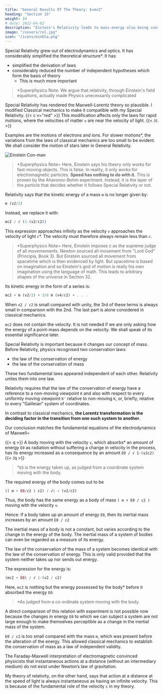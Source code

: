 ```yaml
---
title: "General Results Of The Theory: E=mc2"
heading: "Section 15"
weight: 24
# date: 2022-04-02
description: "Eistein's Relativity leads to mass-energy also being constrained by c, leading to E = mc2"
image: "/covers/rel.jpg"
icon: "/icons/einbla.png"
---
```




Special Relativity grew out of electrodynamics and optics. It has considerably simplified the theoretical structure*. It has: 
- simplified the derivation of laws
- considerably reduced the number of independent hypotheses which form the basis of theory
  - This is much more important

> *Superphysics Note: We argue that relativity, through Einstein's field equations, actually made Physics unecessarily complicated



Special Relativity has rendered the Maxwell-Lorentz theory so plausible.<!-- , that the latter would have been generally accepted by physicists even if experiment had decided less unequivocally in its favour. --> I modified Classical mechanics to make it compatible with my <!--  needed to be modified before it could come into line with the demands of the --> Special Relativity. {{< c v="red" >}} This modification affects only the laws for rapid motions, where the velocities of matter `v` are near the velocity of light. {{< /c >}}

Examples are the motions of electrons and ions. For slower motions*, the variations from the laws of classical mechanics are too small to be evident. We shall consider the motion of stars later in General Relativity.


![Einstein Con-man](/avatars/einbla.png)

> *Superphysics Note=  Here, Einstein says his theory only works for fast-moving objects. This is false. In reality, it only works for electromagnetic particles. <b>Speed has nothing to do with it.</b> This is proven by the Aharonov-Bohm experiment. Instead, it is the layer of the particle that decides whether it follows Special Relativity or not. 



Relativity says that the kinetic energy of a mass `m` is no longer given by:

``` elixir
m (v2/2) 
```

Instead, we replace it with:

``` elixir
mc2 / √ (1-(v2/c2))
```

This expression approaches infinity as the velocity `v` approaches the velocity of light `c`*.  The velocity must therefore always remain less than `c`. <!-- , however great may be the energies used to produce the acceleration.  -->


> *Superphysics Note=  Here, Einstein imposes c as the supreme judge of all movemements. Newton sourced all movement from "Lord God" (Principia, Book 3). But Einstein sourced all movement from spacetime which is then evidenced by light. But spacetime is based on imagination and so Einstein's god of motion is really his own imagination using the language of math. This leads to arbitrary shapes of the universe in Section 32.



Its kinetic energy in the form of a series is:

``` elixir
mc2 + m (v2/2) + 3/8 m (v4/c2) + . . .
```


When `v2 / c2` is small compared with unity, the 3rd of these terms is always small in comparison with the 2nd. The last part is alone considered in classical mechanics. 

`mc2` does not contain the velocity. It is not needed if we are only asking how the energy of a point-mass depends on the velocity. We shall speak of its essential significance later.

Special Relativity is important because it changes our concept of mass. Before Relativity, physics recognised two conservation laws:
- the law of the conservation of energy
- the law of the conservation of mass

These two fundamental laws appeared independent of each other. Relativity unites them into one law. 

<!-- We shall now briefly consider how this unification came about, and what meaning is to
be attached to it. -->

Relativity requires that the law of the conservation of energy have a reference to a non-moving viewpoint `K` and also with respect to every uniformly moving viewpoint `K'` relative to non-moving `K`, or, briefly, relative to every “Galileian” system of coordinates.

In contrast to classical mechanics, **the Lorentz transformation is the deciding factor in the transition from one such system to another**.

<!-- By means of comparatively simple considerations we are led to draw the following conclusion from these premises, in conjunction with -->

Our conclusion matches the fundamental equations of the electrodynamics of Maxwell=  

{{< q >}}
A body moving with the velocity <code>v</code>, which absorbs* an amount of energy <code>E0</code> as radiation without suffering a change in velocity in the process, has its energy increased as a consequence by an amount <code>E0 / √ 1-(v2c2)</code>
{{< /q >}}

> *`E0` is the energy taken up, as judged from a coordinate system moving with the body.
<!-- [ *
E 0
v 2
1 − 2
c -->

<!-- In consideration of the expression given above for the kinetic energy of the body, --> The required energy of the body comes out to be

``` elixir
(( m + E0/c2 ) c2) / √1 − (v2/c2)
```


Thus, the body has the same energy as a body of mass `( m + E0 / c2 )` moving with the velocity `v`.

Hence: If a body takes up an amount of energy `E0`, then its inertial mass increases by an amount `E0 / c2`

The inertial mass of a body is not a constant, but varies according to the change in the energy of the body. The inertial mass of a system of bodies can even be regarded as a measure of its energy. 

The law of the conservation of the mass of a system becomes identical with the law of the conservation of energy. This is only valid provided that the system neither takes up nor sends out energy. 

The expression for the energy is:

``` elixir
(mc2 + E0) / √ 1-(v2 / c2)
```



Here, `mc2` is nothing but the energy possessed by the body* before it absorbed the energy `E0`.

> *As judged from a co-ordinate system moving with the body.


A direct comparison of this relation with experiment is not possible now because the changes in energy `E0` to which we can subject a system are not large enough to make themselves perceptible as a change in the inertial mass of the system.

`E0 / c2` is too small compared with the mass `m`, which was present before the alteration of the energy. This allowed classical mechanics to establish the conservation of mass as a law of independent validity. 


The Faraday-Maxwell interpretation of electromagnetic convinced physicists that instantaneous actions at a distance (without an intermediary medium) do not exist under Newton’s law of gravitation. 

My theory of relativity, on the other hand, says that action at a distance at the speed of light is always instantaneous as having <!-- action at a distance or of action at a distance with --> an infinite velocity. This is because of the fundamental role of the velocity `c` in my theory. 

